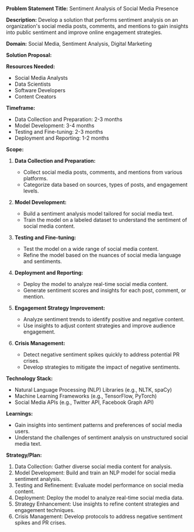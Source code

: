 **Problem Statement Title:** Sentiment Analysis of Social Media Presence

**Description:** Develop a solution that performs sentiment analysis on an organization's social media posts, comments, and mentions to gain insights into public sentiment and improve online engagement strategies.

**Domain:** Social Media, Sentiment Analysis, Digital Marketing

**Solution Proposal:**

**Resources Needed:**
- Social Media Analysts
- Data Scientists
- Software Developers
- Content Creators

**Timeframe:**
- Data Collection and Preparation: 2-3 months
- Model Development: 3-4 months
- Testing and Fine-tuning: 2-3 months
- Deployment and Reporting: 1-2 months

**Scope:**
1. **Data Collection and Preparation:**
   - Collect social media posts, comments, and mentions from various platforms.
   - Categorize data based on sources, types of posts, and engagement levels.

2. **Model Development:**
   - Build a sentiment analysis model tailored for social media text.
   - Train the model on a labeled dataset to understand the sentiment of social media content.

3. **Testing and Fine-tuning:**
   - Test the model on a wide range of social media content.
   - Refine the model based on the nuances of social media language and sentiments.

4. **Deployment and Reporting:**
   - Deploy the model to analyze real-time social media content.
   - Generate sentiment scores and insights for each post, comment, or mention.

5. **Engagement Strategy Improvement:**
   - Analyze sentiment trends to identify positive and negative content.
   - Use insights to adjust content strategies and improve audience engagement.

6. **Crisis Management:**
   - Detect negative sentiment spikes quickly to address potential PR crises.
   - Develop strategies to mitigate the impact of negative sentiments.

**Technology Stack:**
- Natural Language Processing (NLP) Libraries (e.g., NLTK, spaCy)
- Machine Learning Frameworks (e.g., TensorFlow, PyTorch)
- Social Media APIs (e.g., Twitter API, Facebook Graph API)

**Learnings:**
- Gain insights into sentiment patterns and preferences of social media users.
- Understand the challenges of sentiment analysis on unstructured social media text.

**Strategy/Plan:**
1. Data Collection: Gather diverse social media content for analysis.
2. Model Development: Build and train an NLP model for social media sentiment analysis.
3. Testing and Refinement: Evaluate model performance on social media content.
4. Deployment: Deploy the model to analyze real-time social media data.
5. Strategy Enhancement: Use insights to refine content strategies and engagement techniques.
6. Crisis Management: Develop protocols to address negative sentiment spikes and PR crises.
